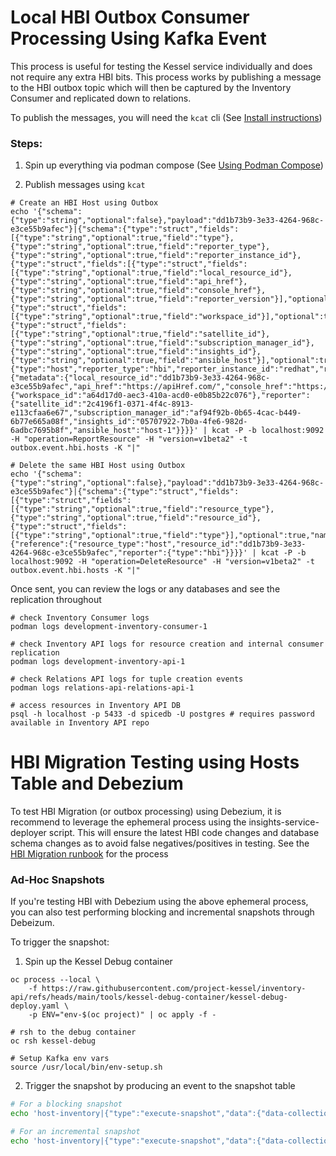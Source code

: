 # Local HBI Outbox Consumer Processing Using Kafka Event

This process is useful for testing the Kessel service individually and does not require any extra HBI bits. This process works by publishing a message to the HBI outbox topic which will then be captured by the Inventory Consumer and replicated down to relations.

To publish the messages, you will need the `kcat` cli (See [Install instructions](https://github.com/edenhill/kcat?tab=readme-ov-file#install))

### Steps:

1. Spin up everything via podman compose (See [Using Podman Compose](../../README.md#using-podman-compose-recommended))

2. Publish messages using `kcat`

```shell
# Create an HBI Host using Outbox
echo '{"schema":{"type":"string","optional":false},"payload":"dd1b73b9-3e33-4264-968c-e3ce55b9afec"}|{"schema":{"type":"struct","fields":[{"type":"string","optional":true,"field":"type"},{"type":"string","optional":true,"field":"reporter_type"},{"type":"string","optional":true,"field":"reporter_instance_id"},{"type":"struct","fields":[{"type":"struct","fields":[{"type":"string","optional":true,"field":"local_resource_id"},{"type":"string","optional":true,"field":"api_href"},{"type":"string","optional":true,"field":"console_href"},{"type":"string","optional":true,"field":"reporter_version"}],"optional":true,"name":"metadata"},{"type":"struct","fields":[{"type":"string","optional":true,"field":"workspace_id"}],"optional":true,"name":"common"},{"type":"struct","fields":[{"type":"string","optional":true,"field":"satellite_id"},{"type":"string","optional":true,"field":"subscription_manager_id"},{"type":"string","optional":true,"field":"insights_id"},{"type":"string","optional":true,"field":"ansible_host"}],"optional":true,"name":"reporter"}],"optional":true,"name":"representations"}],"optional":true,"name":"payload"},"payload":{"type":"host","reporter_type":"hbi","reporter_instance_id":"redhat","representations":{"metadata":{"local_resource_id":"dd1b73b9-3e33-4264-968c-e3ce55b9afec","api_href":"https://apiHref.com/","console_href":"https://www.console.com/","reporter_version":"2.7.16"},"common":{"workspace_id":"a64d17d0-aec3-410a-acd0-e0b85b22c076"},"reporter":{"satellite_id":"2c4196f1-0371-4f4c-8913-e113cfaa6e67","subscription_manager_id":"af94f92b-0b65-4cac-b449-6b77e665a08f","insights_id":"05707922-7b0a-4fe6-982d-6adbc7695b8f","ansible_host":"host-1"}}}}' | kcat -P -b localhost:9092 -H "operation=ReportResource" -H "version=v1beta2" -t outbox.event.hbi.hosts -K "|"

# Delete the same HBI Host using Outbox
echo '{"schema":{"type":"string","optional":false},"payload":"dd1b73b9-3e33-4264-968c-e3ce55b9afec"}|{"schema":{"type":"struct","fields":[{"type":"struct","fields":[{"type":"string","optional":true,"field":"resource_type"},{"type":"string","optional":true,"field":"resource_id"},{"type":"struct","fields":[{"type":"string","optional":true,"field":"type"}],"optional":true,"name":"reporter"}],"optional":true,"name":"reference"}],"optional":true,"name":"payload"},"payload":{"reference":{"resource_type":"host","resource_id":"dd1b73b9-3e33-4264-968c-e3ce55b9afec","reporter":{"type":"hbi"}}}}' | kcat -P -b localhost:9092 -H "operation=DeleteResource" -H "version=v1beta2" -t outbox.event.hbi.hosts -K "|"
```

Once sent, you can review the logs or any databases and see the replication throughout

```shell
# check Inventory Consumer logs
podman logs development-inventory-consumer-1

# check Inventory API logs for resource creation and internal consumer replication
podman logs development-inventory-api-1

# check Relations API logs for tuple creation events
podman logs relations-api-relations-api-1

# access resources in Inventory API DB
psql -h localhost -p 5433 -d spicedb -U postgres # requires password available in Inventory API repo
```

# HBI Migration Testing using Hosts Table and Debezium

To test HBI Migration (or outbox processing) using Debezium, it is recommend to leverage the ephemeral process using the insights-service-deployer script. This will ensure the latest HBI code changes and database schema changes as to avoid false negatives/positives in testing. See the [HBI Migration runbook](https://github.com/project-kessel/insights-service-deployer/blob/main/docs/hbi-migration-runbook.md) for the process

### Ad-Hoc Snapshots

If you're testing HBI with Debezium using the above ephemeral process, you can also test performing blocking and incremental snapshots through Debeizum.

To trigger the snapshot:

1. Spin up the Kessel Debug container

```shell
oc process --local \
    -f https://raw.githubusercontent.com/project-kessel/inventory-api/refs/heads/main/tools/kessel-debug-container/kessel-debug-deploy.yaml \
    -p ENV="env-$(oc project)" | oc apply -f -

# rsh to the debug container
oc rsh kessel-debug

# Setup Kafka env vars
source /usr/local/bin/env-setup.sh
```

2. Trigger the snapshot by producing an event to the snapshot table

```bash
# For a blocking snapshot
echo 'host-inventory|{"type":"execute-snapshot","data":{"data-collections":["hbi.hosts"],"type":"blocking"}}' | kcat -P -b $BOOTSTRAP_SERVERS -t host-inventory.signal -K "|"

# For an incremental snapshot
echo 'host-inventory|{"type":"execute-snapshot","data":{"data-collections":["hbi.hosts"],"type":"INCREMENTAL"}}' | kcat -P -b $BOOTSTRAP_SERVERS -t host-inventory.signal -K "|"
```
